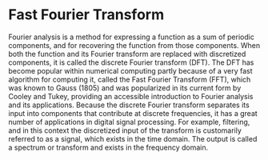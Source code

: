 # Fast Fourier Transform

Fourier analysis is a method for expressing a function as a sum of periodic components, and for recovering the function from those components.  When both the function and its Fourier transform are replaced with discretized components, it is called the discrete Fourier transform (DFT).  The DFT has become popular within numerical computing partly because of a very fast algorithm for computing it, called the Fast Fourier Transform (FFT), which was known to Gauss (1805) and was popularized in its current form by Cooley and Tukey, providing an accessible introduction to Fourier analysis and its applications. Because the discrete Fourier transform separates its input into components that contribute at discrete frequencies, it has a great number of applications in digital signal processing. For example, filtering, and in this context the discretized input of the transform is customarily referred to as a signal, which exists in the time domain.  The output is called a spectrum or transform and exists in the frequency domain.
